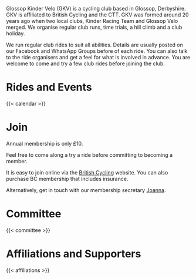 
Glossop Kinder Velo (GKV) is a cycling club based in Glossop, Derbyshire. GKV is affiliated to British Cycling and the CTT. GKV was formed around 20 years ago when two local clubs, Kinder Racing Team and Glossop Velo merged. We organise regular club runs, time trials, a hill climb and a club holiday.

We run regular club rides to suit all abilities. Details are usually posted on our Facebook and WhatsApp Groups before of each ride. You can also talk to the ride organisers and get a feel for what is involved in advance. You are welcome to come and try a few club rides before joining the club.

# Rides and Events

{{< calendar >}}

# Join

Annual membership is only £10.

Feel free to come along a try a ride before committing to becoming a member.

It is easy to join online via the [British Cycling](https://www.britishcycling.org.uk/club/profile/851/glossop-kinder-velo-cycling-club/) website. You can also purchase BC membership that includes insurance.

Alternatively, get in touch with our membership secretary [Joanna](mailto:gkvmembership@gmail.com).

# Committee

{{< committee >}}

# Affiliations and Supporters

{{< affiliations >}}